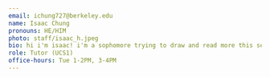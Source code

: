 ```yaml
---
email: ichung727@berkeley.edu
name: Isaac Chung
pronouns: HE/HIM
photo: staff/isaac_h.jpeg
bio: hi i'm isaac! i'm a sophomore trying to draw and read more this semester - let me know if you have music reccs! welcome to data 8 :D
role: Tutor (UCS1)
office-hours: Tue 1-2PM, 3-4PM
---
```

